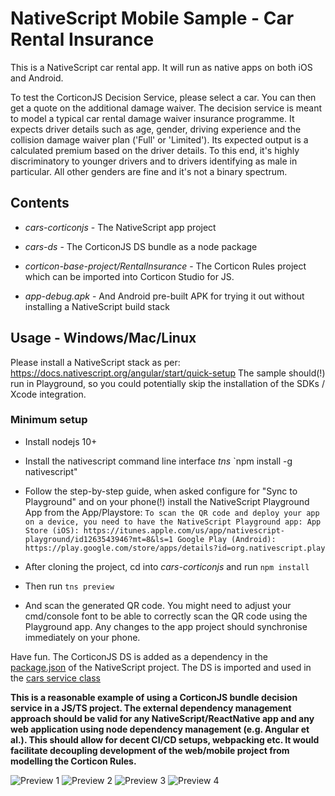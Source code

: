 # NativeScript Mobile Sample - Car Rental Insurance 

This is a NativeScript car rental app. It will run as native apps on both iOS and Android.

To test the CorticonJS Decision Service, please select a car. You can then get a quote on the additional damage waiver. The decision service is meant to model a typical car rental damage waiver insurance programme. It expects driver details such as age, gender, driving experience and the collision damage waiver plan ('Full' or 'Limited'). Its expected output is a calculated premium based on the driver details. To this end, it's highly discriminatory to younger drivers and to drivers identifying as male in particular. All other genders are fine and it's not a binary spectrum.
 
## Contents

* _cars-corticonjs_ - The NativeScript app project
* _cars-ds_ - The CorticonJS DS bundle as a node package
* _corticon-base-project/RentalInsurance_ - The Corticon Rules project which can be imported into Corticon Studio for JS.

* _app-debug.apk_ - And Android pre-built APK for trying it out without installing a NativeScript build stack

## Usage - Windows/Mac/Linux

Please install a NativeScript stack as per: https://docs.nativescript.org/angular/start/quick-setup
The sample should(!) run in Playground, so you could potentially skip the installation of the SDKs / Xcode integration.

### Minimum setup
* Install nodejs 10+
* Install the nativescript command line interface _tns_ 
  `npm install -g nativescript"
* Follow the step-by-step guide, when asked configure for "Sync to Playground" and on your phone(!) install the NativeScript Playground App from the App/Playstore:
```To scan the QR code and deploy your app on a device, you need to have the NativeScript Playground app: App Store (iOS): https://itunes.apple.com/us/app/nativescript-playground/id1263543946?mt=8&ls=1 Google Play (Android): https://play.google.com/store/apps/details?id=org.nativescript.play ```
 
* After cloning the project, cd into _cars-corticonjs_ and run
  `npm install`
* Then run 
  `tns preview`
* And scan the generated QR code. You might need to adjust your cmd/console font to be able to correctly scan the QR code using the Playground app. Any changes to the app project should synchronise immediately on your phone.

Have fun. The CorticonJS DS is added as a dependency in the [package.json](https://github.com/corticon/corticon.js-samples/blob/master/Nativescript/cars-corticonjs/package.json) of the NativeScript project. The DS is imported and used in the [cars service class](https://github.com/corticon/corticon.js-samples/blob/master/Nativescript/cars-corticonjs/src/app/cars/shared/car.service.ts)

__This is a reasonable example of using a CorticonJS bundle decision service in a JS/TS project. The external dependency management approach should be valid for any NativeScript/ReactNative app and any web application using node dependency management (e.g. Angular et al.). This should allow for decent CI/CD setups, webpacking etc. It would facilitate decoupling development of the web/mobile project from modelling the Corticon Rules.__

![Preview 1](/Nativescript/preview1.jpg)
![Preview 2](/Nativescript/preview2.jpg)
![Preview 3](/Nativescript/preview3.jpg)
![Preview 4](/Nativescript/preview4.jpg)

